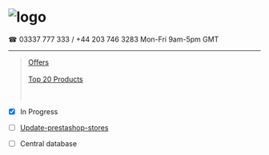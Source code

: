 # ![logo](https://goodhealthnaturally.com/img/logo-1637795175.jpg)<br>
☎ 03337 777 333 / +44 203 746 3283  Mon-Fri 9am-5pm GMT<br><hr>
> [Offers](https://goodhealthnaturally.com/223-offers)<br><br>
> [Top 20 Products](https://goodhealthnaturally.com/215-top-20-products)<br><br><br>
- [x] In Progress
- [ ] [Update-prestashop-stores](https://github.com/good-health-naturally-workplace/Update-prestashop-stores)
- [ ] Central database

